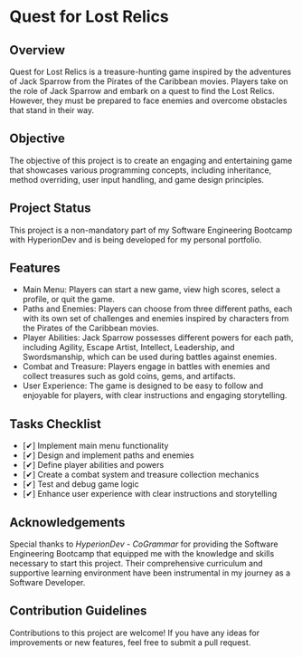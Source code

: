 # Quest for Lost Relics

## Overview

Quest for Lost Relics is a treasure-hunting game inspired by the adventures of Jack Sparrow from the Pirates of the Caribbean movies. Players take on the role of Jack Sparrow and embark on a quest to find the Lost Relics. However, they must be prepared to face enemies and overcome obstacles that stand in their way.

## Objective

The objective of this project is to create an engaging and entertaining game that showcases various programming concepts, including inheritance, method overriding, user input handling, and game design principles.

## Project Status

This project is a non-mandatory part of my Software Engineering Bootcamp with HyperionDev and is being developed for my personal portfolio.

## Features

- Main Menu: Players can start a new game, view high scores, select a profile, or quit the game.
- Paths and Enemies: Players can choose from three different paths, each with its own set of challenges and enemies inspired by characters from the Pirates of the Caribbean movies.
- Player Abilities: Jack Sparrow possesses different powers for each path, including Agility, Escape Artist, Intellect, Leadership, and Swordsmanship, which can be used during battles against enemies.
- Combat and Treasure: Players engage in battles with enemies and collect treasures such as gold coins, gems, and artifacts.
- User Experience: The game is designed to be easy to follow and enjoyable for players, with clear instructions and engaging storytelling.

## Tasks Checklist

- [✔] Implement main menu functionality
- [✔] Design and implement paths and enemies
- [✔] Define player abilities and powers
- [✔] Create a combat system and treasure collection mechanics
- [✔] Test and debug game logic
- [✔] Enhance user experience with clear instructions and storytelling

## Acknowledgements

Special thanks to _HyperionDev - CoGrammar_ for providing the Software Engineering Bootcamp that equipped me with the knowledge and skills necessary to start this project. Their comprehensive curriculum and supportive learning environment have been instrumental in my journey as a Software Developer.

## Contribution Guidelines

Contributions to this project are welcome! If you have any ideas for improvements or new features, feel free to submit a pull request.

<!-- ## License

This project is licensed under the MIT License - see the [LICENSE.md](LICENSE.md) file for details. -->
